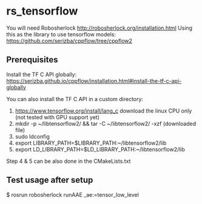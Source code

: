 # rs_tensorflow

You will need Robosherlock http://robosherlock.org/installation.html
Using this as the library to use tensorflow models: https://github.com/serizba/cppflow/tree/cppflow2

## Prerequisites
Install the TF C API globally: https://serizba.github.io/cppflow/installation.html#install-the-tf-c-api-globally

You can also install the TF C API in a custom directory:
1. https://www.tensorflow.org/install/lang_c download the linux CPU only (not tested with GPU support yet)
2. mkdir -p ~/libtensorflow2/ && tar -C ~/libtensorflow2/ -xzf (downloaded file)
3. sudo ldconfig
4. export LIBRARY_PATH=$LIBRARY_PATH:~/libtensorflow2/lib
5. export LD_LIBRARY_PATH=$LD_LIBRARY_PATH:~/libtensorflow2/lib

Step 4 & 5 can be also done in the CMakeLists.txt

## Test usage after setup
$ rosrun robosherlock runAAE _ae:=tensor_low_level
